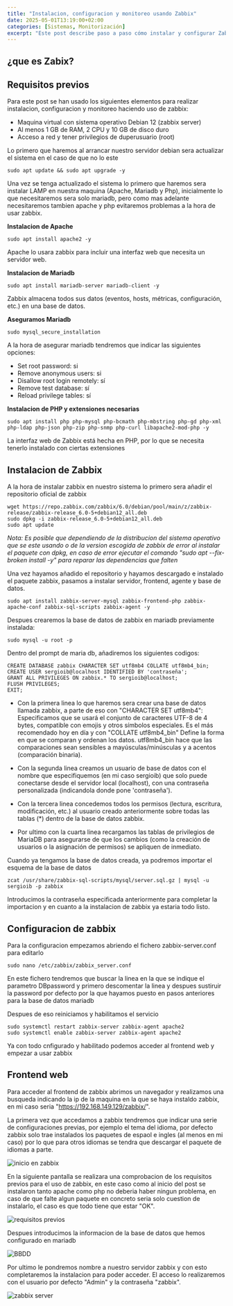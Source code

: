 ```yaml
---
title: "Instalacion, configuracion y monitoreo usando Zabbix"
date: 2025-05-01T13:19:00+02:00
categories: [Sistemas, Monitorización]
excerpt: "Este post describe paso a paso cómo instalar y configurar Zabbix 6.0 LTS en una máquina virtual con Debian 12. Está pensado para crear un entorno de prácticas de monitorización que incluya carga simulada, agentes remotos, monitoreo de logs, SNMP y dashboards personalizados."
---
```


## **¿que es Zabix?** ##

## **Requisitos previos** ##

Para este post se han usado los siguientes elementos para realizar instalacion, configuracion y monitoreo haciendo uso de zabbix:

* Maquina virtual con sistema operativo Debian 12 (zabbix server)
* Al menos 1 GB de RAM, 2 CPU y 10 GB de disco duro 
* Acceso a red y tener privilegios de duperusuario (root)

Lo primero que haremos al arrancar nuestro servidor debian sera actualizar el sistema en el caso de que no lo este

~~~
sudo apt update && sudo apt upgrade -y
~~~

Una vez se tenga actualizado el sistema lo primero que haremos sera instalar LAMP en nuestra maquina (Apache, Mariadb y Php), inicialmente lo que necesitaremos sera solo mariadb, pero como mas adelante necesitaremos tambien apache y php evitaremos problemas a la hora de usar zabbix.

**Instalacion de Apache**

~~~
sudo apt install apache2 -y
~~~

Apache lo usara zabbix para incluir una interfaz web que necesita un servidor web.

**Instalacion de Mariadb**

~~~
sudo apt install mariadb-server mariadb-client -y
~~~

Zabbix almacena todos sus datos (eventos, hosts, métricas, configuración, etc.) en una base de datos.

**Aseguramos Mariadb**

~~~
sudo mysql_secure_installation
~~~

A la hora de asegurar mariadb tendremos que indicar las siguientes opciones:

* Set root password: si
* Remove anonymous users: si
* Disallow root login remotely: sí
* Remove test database: sí
* Reload privilege tables: sí

**Instalacion de PHP y extensiones necesarias**

~~~
sudo apt install php php-mysql php-bcmath php-mbstring php-gd php-xml php-ldap php-json php-zip php-snmp php-curl libapache2-mod-php -y
~~~

La interfaz web de Zabbix está hecha en PHP, por lo que se necesita tenerlo instalado con ciertas extensiones

## **Instalacion de Zabbix** ##

A la hora de instalar zabbix en nuestro sistema lo primero sera añadir el repositorio oficial de zabbix

~~~
wget https://repo.zabbix.com/zabbix/6.0/debian/pool/main/z/zabbix-release/zabbix-release_6.0-5+debian12_all.deb
sudo dpkg -i zabbix-release_6.0-5+debian12_all.deb
sudo apt update
~~~

*Nota: Es posible que dependiendo de la distribucion del sistema operativo que se este usando o de la version escogida de zabbix de error al instalar el paquete con dpkg, en caso de error ejecutar el comando "sudo apt --fix-broken install -y" para reparar las dependencias que falten* 


Una vez hayamos añadido el repositorio y hayamos descargado e instalado el paquete zabbix, pasamos a instalar servidor, frontend, agente y base de datos.

~~~
sudo apt install zabbix-server-mysql zabbix-frontend-php zabbix-apache-conf zabbix-sql-scripts zabbix-agent -y
~~~

Despues crearemos la base de datos de zabbix en mariadb previamente instalada:

~~~
sudo mysql -u root -p
~~~

Dentro del prompt de maria db, añadiremos los siguientes codigos:

~~~
CREATE DATABASE zabbix CHARACTER SET utf8mb4 COLLATE utf8mb4_bin;
CREATE USER sergioib@localhost IDENTIFIED BY 'contraseña';
GRANT ALL PRIVILEGES ON zabbix.* TO sergioib@localhost;
FLUSH PRIVILEGES;
EXIT;
~~~

* Con la primera linea lo que haremos sera crear una base de datos llamada zabbix, a parte de eso con "CHARACTER SET utf8mb4": Especificamos que se usará el conjunto de caracteres UTF-8 de 4 bytes, compatible con emojis y otros símbolos especiales. Es el más recomendado hoy en día y con "COLLATE utf8mb4_bin" Define la forma en que se comparan y ordenan los datos. utf8mb4_bin hace que las comparaciones sean sensibles a mayúsculas/minúsculas y a acentos (comparación binaria).

* Con la segunda linea creamos un usuario de base de datos con el nombre que especifiquemos (en mi caso sergioib) que solo puede conectarse desde el servidor local (localhost), con una contraseña personalizada (indicandola donde pone 'contraseña').

* Con la tercera linea concedemos todos los permisos (lectura, escritura, modificación, etc.) al usuario creado anteriormente sobre todas las tablas (*) dentro de la base de datos zabbix.

* Por ultimo con la cuarta linea recargamos las tablas de privilegios de MariaDB para asegurarse de que los cambios (como la creación de usuarios o la asignación de permisos) se apliquen de inmediato.

Cuando ya tengamos la base de datos creada, ya podremos importar el esquema de la base de datos

~~~
zcat /usr/share/zabbix-sql-scripts/mysql/server.sql.gz | mysql -u sergioib -p zabbix
~~~

Introducimos la contraseña especificada anteriormente para completar la importacion y en cuanto a la instalacion de zabbix ya estaria todo listo.

## **Configuracion de zabbix** ##

Para la configuracion empezamos abriendo el fichero zabbix-server.conf para editarlo

~~~
sudo nano /etc/zabbix/zabbix_server.conf
~~~

En este fichero tendremos que buscar la linea en la que se indique el parametro DBpassword y primero descomentar la linea y despues sustiruir la password por defecto por la que hayamos puesto en pasos anteriores para la base de datos mariadb

Despues de eso reiniciamos y habilitamos el servicio

~~~
sudo systemctl restart zabbix-server zabbix-agent apache2
sudo systemctl enable zabbix-server zabbix-agent apache2
~~~
Ya con todo cnfigurado y habilitado podemos acceder al frontend web y empezar a usar zabbix

## **Frontend web** ##

Para acceder al frontend de zabbix abrimos un navegador y realizamos una busqueda indicando la ip de la maquina en la que se haya instaldo zabbix, en mi caso seria "https://192.168.149.129/zabbix/".

La primera vez que accedamos a zabbix tendremos que indicar una serie de configuraciones previas, por ejemplo el tema del idioma, por defecto zabbix solo trae instalados los paquetes de espaol e ingles (al menos en mi caso) por lo que para otros idiomas se tendra que descargar el paquete de idiomas a parte.

![inicio en zabbix](/images/Zabbix/zabbix1.PNG)

En la siguiente pantalla se realizara una comprobacion de los requisitos previos para el uso de zabbix, en este caso como al inicio del post se instalaron tanto apache como php no deberia haber ningun problema, en caso de que falte algun paquete en concreto seria solo cuestion de instalarlo, el caso es que todo tiene que estar "OK".

![requisitos previos](/images/Zabbix/zbbix_requisitos.PNG)

Despues introducimos la informacion de la base de datos que hemos configurado en mariadb

![BBDD](/images/Zabbix/zabbix_bbdd.PNG)

Por ultimo le pondremos nombre a nuestro servidor zabbix y con esto completaremos la instalacion para poder acceder. El acceso lo realizaremos con el usuario por defecto "Admin" y la contraseña "zabbix".

![zabbix server](/images/Zabbix/zabbix_server.PNG)
